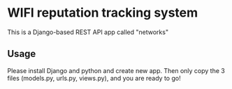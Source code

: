 # WIFI reputation tracking system

This is a Django-based REST API app called "networks" 

## Usage

Please install Django and python and create new app. 
Then only copy the 3 files (models.py, urls.py, views.py), and you are ready to go!

